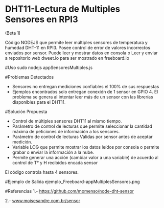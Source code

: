 # DHT11-Lectura de Multiples Sensores en RPI3 
(Beta 1)

Código NODEJS que permite leer múltiples sensores de temperatura y humedad DHT-11 en RPI3.
Posee control de error de valores incorrectos enviados por sensor.
Puede leer y mostrar datos en consola o
Leer y enviar a repositorio web dweet.io para ser  mostrado en freeboard.io

#Uso
sudo nodejs appSensoresMultiples.js

#Problemas Detectados
- Sensores no entregan mediciones confiables el 100% de sus respuestas
- Ejemplos encontrados solo entregan conexión de 1 sensor en GPIO 4. El problema se genera al intentar leer más de un sensor con las librerías disponibles para el DHT11.

#Solución Propuesta
- Control de múltiples sensores DHT11 al mismo tiempo.
- Parámetro de control de lecturas que permite seleccionar la cantidad máxima de peticiones de información a los sensores.
- Parámetro de control de lecturas Válidas por sensor antes de aceptar medición.
- Variable LOG que permite mostrar los datos leídos por consola o permite  grabar o enviar la información a la nube.
- Permite generar una acción (cambiar valor a una variable) de acuerdo al control de T° y H recibidos encada sensor

El código controla hasta 4 sensores.

#Ejemplo de Salida 
ejemplo_Freeboard-appMultiplesSensores.png

#Referencias
1.- https://github.com/momenso/node-dht-sensor

2.- www.moisesandre.com.br/sensor
